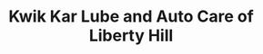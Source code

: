 ---
title: "Kwik Kar Lube and Auto Care of Liberty Hill"
url: /liberty-hill/kwik-kar-lube-and-auto-care-of-liberty-hill/
shop: Autowerkstatt
---